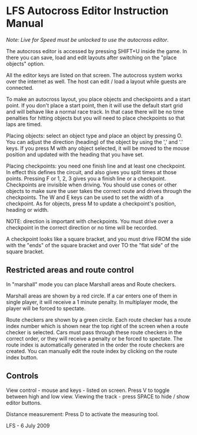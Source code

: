 # LFS Autocross Editor Instruction Manual

*Note: Live for Speed must be unlocked to use the autocross editor*.

The autocross editor is accessed by pressing SHIFT+U inside the game.
In there you can save, load and edit layouts after switching on the
"place objects" option.

All the editor keys are listed on that screen.  The autocross system
works over the internet as well.  The host can edit / load a layout
while guests are connected.

To make an autocross layout, you place objects and checkpoints and a
start point.  If you don't place a start point, then it will use the
default start grid and will behave like a normal race track.  In that
case there will be no time penalties for hitting objects but you will
need to place checkpoints so that laps are timed.

Placing objects: select an object type and place an object by
pressing O.  You can adjust the direction (heading) of the object by
using the ',' and '.' keys.  If you press M with any object selected,
it will be moved to the mouse position and updated with the heading
that you have set.

Placing checkpoints: you need one finish line and at least one
checkpoint.  In effect this defines the circuit, and also gives you
split times at those points.  Pressing F or 1, 2, 3 gives you a finish
line or a checkpoint.  Checkpoints are invisible when driving.  You
should use cones or other objects to make sure the user takes the
correct route and drives through the checkpoints.  The W and E keys
can be used to set the width of a checkpoint.  As for objects,
press M to update a checkpoint's position, heading or width.

NOTE: direction is important with checkpoints.  You must drive over a
checkpoint in the correct direction or no time will be recorded.

A checkpoint looks like a square bracket, and you must drive FROM the
side with the "ends" of the square bracket and over TO the "flat side"
of the square bracket.

## Restricted areas and route control
In "marshall" mode you can place Marshall areas and Route checkers.

Marshall areas are shown by a red circle.  If a car enters one of them
in single player, it will receive a 1 minute penalty.  In multiplayer
mode, the player will be forced to spectate.

Route checkers are shown by a green circle.  Each route checker has a
route index number which is shown near the top right of the screen
when a route checker is selected.  Cars must pass through these route
checkers in the correct order, or they will receive a penalty or be
forced to spectate.  The route index is automatically generated in the
order the route checkers are created.  You can manually edit the route
index by clicking on the route index button.

## Controls
View control - mouse and keys - listed on screen.
Press V to toggle between high and low view.
Viewing the track - press SPACE to hide / show editor buttons.

Distance measurement: Press D to activate the measuring tool.

LFS - 6 July 2009